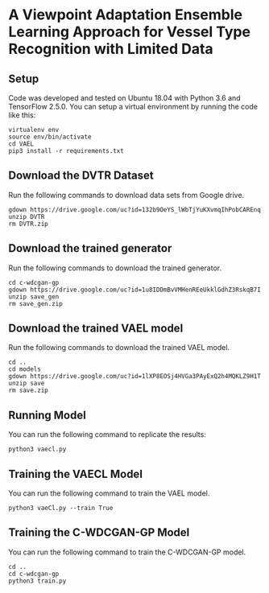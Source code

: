 # A Viewpoint Adaptation Ensemble Learning Approach for Vessel Type Recognition with Limited Data
## Setup
Code was developed and tested on Ubuntu 18.04 with Python 3.6 and TensorFlow 2.5.0. You can setup a virtual environment by running the code like this:
```
virtualenv env
source env/bin/activate
cd VAEL
pip3 install -r requirements.txt
```
## Download the DVTR Dataset
Run the following commands to download data sets from Google drive.
```
gdown https://drive.google.com/uc?id=132b9OeYS_lWbTjYuKXvmqIhPobCAREnq
unzip DVTR
rm DVTR.zip
```
## Download the trained generator
Run the following commands to download the trained generator.
```
cd c-wdcgan-gp
gdown https://drive.google.com/uc?id=1u8IDDmBvVMHenREeUkklGdhZ3RskqB7I
unzip save_gen
rm save_gen.zip
```
## Download the trained VAEL model
Run the following commands to download the trained VAEL model.
```
cd ..
cd models
gdown https://drive.google.com/uc?id=1lXP8EOSj4HVGa3PAyExQ2h4MQKLZ9H1T
unzip save
rm save.zip
```
## Running Model
You can run the following command to replicate the results:
```
python3 vaecl.py
```
## Training the VAECL Model
You can run the following command to train the VAEL model.
```
python3 vaeCl.py --train True
```
## Training the C-WDCGAN-GP Model
You can run the following command to train the C-WDCGAN-GP model.
```
cd ..
cd c-wdcgan-gp
python3 train.py
```
